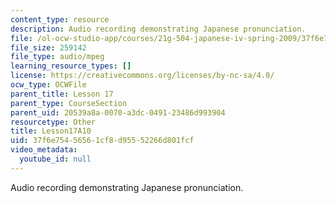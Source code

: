 ```yaml
---
content_type: resource
description: Audio recording demonstrating Japanese pronunciation.
file: /ol-ocw-studio-app/courses/21g-504-japanese-iv-spring-2009/37f6e75456561cf8d95552266d801fcf_Lesson17A10.mp3
file_size: 259142
file_type: audio/mpeg
learning_resource_types: []
license: https://creativecommons.org/licenses/by-nc-sa/4.0/
ocw_type: OCWFile
parent_title: Lesson 17
parent_type: CourseSection
parent_uid: 20539a8a-0070-a3dc-0491-23486d993904
resourcetype: Other
title: Lesson17A10
uid: 37f6e754-5656-1cf8-d955-52266d801fcf
video_metadata:
  youtube_id: null
---
```

Audio recording demonstrating Japanese pronunciation.